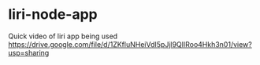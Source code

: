 # liri-node-app
 Quick video of liri app being used
 https://drive.google.com/file/d/1ZKfluNHeiVdI5pJjl9QIlRoo4Hkh3n01/view?usp=sharing
 

